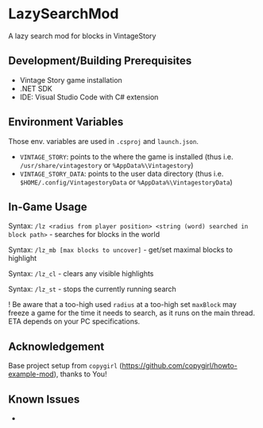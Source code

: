 # LazySearchMod
A lazy search mod for blocks in VintageStory

## Development/Building Prerequisites
- Vintage Story game installation
- .NET SDK
- IDE: Visual Studio Code with C# extension

## Environment Variables
Those env. variables are used in `.csproj` and `launch.json`.
- `VINTAGE_STORY`: points to the where the game is installed (thus i.e. `/usr/share/vintagestory` or `%AppData%\Vintagestory`)
- `VINTAGE_STORY_DATA`: points to the user data directory (thus i.e. `$HOME/.config/VintagestoryData` or `%AppData%\VintagestoryData`)

## In-Game Usage
Syntax: `/lz <radius from player position> <string (word) searched in block path>` - searches for blocks in the world

Syntax: `/lz_mb [max blocks to uncover]` - get/set maximal blocks to highlight

Syntax: `/lz_cl` - clears any visible highlights

Syntax: `/lz_st` - stops the currently running search

! Be aware that a too-high used `radius` at a too-high set `maxBlock` may freeze a game for the time it needs to search, as it runs on the main thread. ETA depends on your PC specifications.

## Acknowledgement
Base project setup from `copygirl` (https://github.com/copygirl/howto-example-mod), thanks to You!

## Known Issues
-
